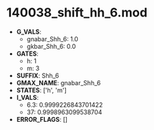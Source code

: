 # 140038_shift_hh_6.mod

- **G_VALS**:
  - gnabar_Shh_6: 1.0
  - gkbar_Shh_6: 0.0
- **GATES**:
  - h: 1
  - m: 3
- **SUFFIX**: Shh_6
- **GMAX_NAME**: gnabar_Shh_6
- **STATES**: ['h', 'm']
- **I_VALS**:
  - 6.3: 0.9999226843701422
  - 37: 0.9998963099538704
- **ERROR_FLAGS**: []
